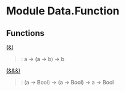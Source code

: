 # <a name="module-data-function-56422"></a>Module Data.Function

## Functions

<a name="function-data-function-amp-71393"></a>[(\&)](#function-data-function-amp-71393)

> : a -\> (a -\> b) -\> b

<a name="function-data-function-ampampamp-90831"></a>[(\&\&\&)](#function-data-function-ampampamp-90831)

> : (a -\> Bool) -\> (a -\> Bool) -\> a -\> Bool
